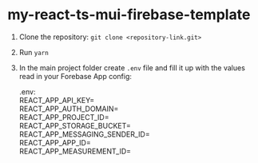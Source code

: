 # my-react-ts-mui-firebase-template

1. Clone the repository: `git clone <repository-link.git>`
2. Run `yarn`
3. In the main project folder create `.env` file and fill it up with the values read in your Forebase App config:


    .env:  
    REACT_APP_API_KEY=  
    REACT_APP_AUTH_DOMAIN=  
    REACT_APP_PROJECT_ID=  
    REACT_APP_STORAGE_BUCKET=  
    REACT_APP_MESSAGING_SENDER_ID=  
    REACT_APP_APP_ID=  
    REACT_APP_MEASUREMENT_ID=  
